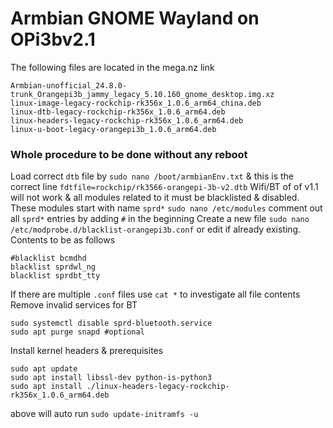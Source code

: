 # Armbian GNOME Wayland on OPi3bv2.1

The following files are located in the mega.nz link
```
Armbian-unofficial_24.8.0-trunk_Orangepi3b_jammy_legacy_5.10.160_gnome_desktop.img.xz
linux-image-legacy-rockchip-rk356x_1.0.6_arm64_china.deb
linux-dtb-legacy-rockchip-rk356x_1.0.6_arm64.deb
linux-headers-legacy-rockchip-rk356x_1.0.6_arm64.deb
linux-u-boot-legacy-orangepi3b_1.0.6_arm64.deb
```
### Whole procedure to be done without any reboot
Load correct `dtb` file by `sudo nano /boot/armbianEnv.txt` & this is the correct line `fdtfile=rockchip/rk3566-orangepi-3b-v2.dtb`
Wifi/BT of of v1.1 will not work & all modules related to it must be blacklisted & disabled. These modules start with name `sprd*`
`sudo nano /etc/modules` comment out all `sprd*` entries by adding `#` in the beginning
Create a new file `sudo nano /etc/modprobe.d/blacklist-orangepi3b.conf` or edit if already existing. 
Contents to be as follows
```
#blacklist bcmdhd
blacklist sprdwl_ng
blacklist sprdbt_tty
```
If there are multiple `.conf` files use `cat *` to investigate all file contents
Remove invalid services for BT 
```
sudo systemctl disable sprd-bluetooth.service
sudo apt purge snapd #optional
```
Install kernel headers & prerequisites
```
sudo apt update
sudo apt install libssl-dev python-is-python3
sudo apt install ./linux-headers-legacy-rockchip-rk356x_1.0.6_arm64.deb
```
above will auto run `sudo update-initramfs -u` 
